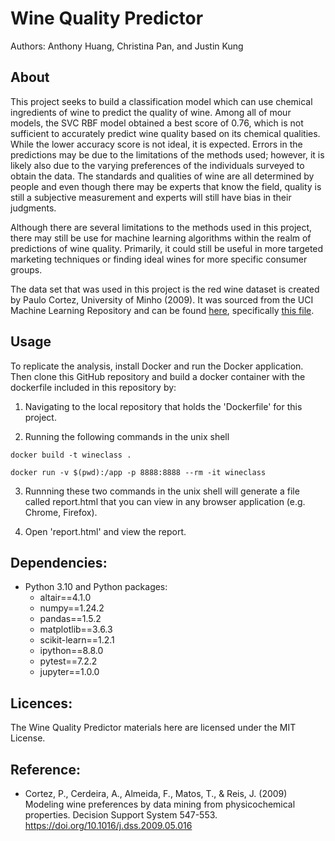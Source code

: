 # Wine Quality Predictor

Authors: Anthony Huang, Christina Pan, and Justin Kung

## About
This project seeks to build a classification model which can use chemical ingredients of wine to predict the quality of wine.
Among all of mour models, the SVC RBF model obtained a best score of 0.76, which is not sufficient to accurately predict wine quality based on its chemical qualities. 
While the lower accuracy score is not ideal, it is expected. 
Errors in the predictions may be due to the limitations of the methods used; however, it is likely also due to the varying preferences of the individuals surveyed to obtain the data.
The standards and qualities of wine are all determined by people and even though there may be experts that know the field, quality is still a subjective measurement and experts will still have bias in their judgments.

Although there are several limitations to the methods used in this project, there may still be use for machine learning algorithms within the realm of predictions of wine quality. Primarily, it could still be useful in more targeted marketing techniques or finding ideal wines for more specific consumer groups.

The data set that was used in this project is the red wine dataset is created by Paulo Cortez, University of Minho (2009). 
It was sourced from the UCI Machine Learning Repository and can be found [here](https://archive.ics.uci.edu/ml/datasets/wine+quality), specifically [this file](https://archive.ics.uci.edu/ml/machine-learning-databases/wine-quality/winequality-red.csv). 


## Usage

To replicate the analysis, install Docker and run the Docker application. Then clone this GitHub repository and build a docker container with the dockerfile included in this repository by:

1. Navigating to the local repository that holds the 'Dockerfile' for this project.

2. Running the following commands in the unix shell
```
docker build -t wineclass .
```
```
docker run -v $(pwd):/app -p 8888:8888 --rm -it wineclass
```
3. Runnning these two commands in the unix shell will generate a file called report.html that you can view in any browser application (e.g. Chrome, Firefox).

4. Open 'report.html' and view the report.


## Dependencies:
* Python 3.10 and Python packages:
  - altair==4.1.0 
  - numpy==1.24.2 
  - pandas==1.5.2 
  - matplotlib==3.6.3 
  - scikit-learn==1.2.1 
  - ipython==8.8.0
  - pytest==7.2.2
  - jupyter==1.0.0


## Licences: 
The Wine Quality Predictor materials here are licensed under the MIT License.

## Reference:
* Cortez, P., Cerdeira, A., Almeida, F., Matos, T., & Reis, J. (2009) Modeling wine preferences by data mining from physicochemical properties. Decision Support System 547-553. https://doi.org/10.1016/j.dss.2009.05.016
